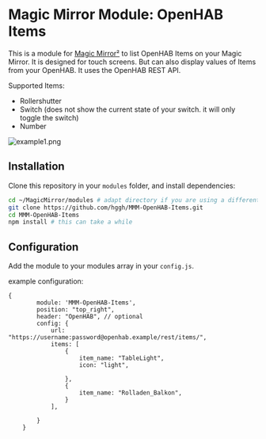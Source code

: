 # Magic Mirror Module: OpenHAB Items

This is a module for [Magic Mirror²](https://github.com/MichMich/MagicMirror) to list OpenHAB Items on your Magic Mirror. It is designed for touch screens. But can also display values of Items from your OpenHAB. It uses the OpenHAB REST API.

Supported Items:
 * Rollershutter
 * Switch (does not show the current state of your switch. it will only toggle the switch)
 * Number

![example1.png](https://raw.githubusercontent.com/hggh/MMM-OpenHAB-Items/main/img/example1.png)

## Installation

Clone this repository in your `modules` folder, and install dependencies:
```bash
cd ~/MagicMirror/modules # adapt directory if you are using a different one
git clone https://github.com/hggh/MMM-OpenHAB-Items.git
cd MMM-OpenHAB-Items
npm install # this can take a while
```
## Configuration

Add the module to your modules array in your `config.js`.

example configuration:

```
{
		module: 'MMM-OpenHAB-Items',
		position: "top_right",
		header: "OpenHAB", // optional
		config: {
			url: "https://username:password@openhab.example/rest/items/",
			items: [
				{
					item_name: "TableLight",
					icon: "light",
					
				},
				{
					item_name: "Rolladen_Balkon",
				}
			],
                
		}	
	}
```
